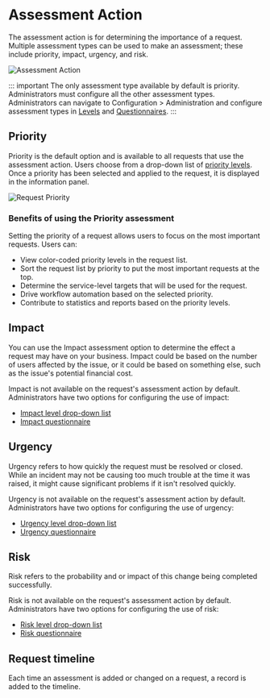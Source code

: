 # Assessment Action
The assessment action is for determining the importance of a request. Multiple assessment types can be used to make an assessment; these include priority, impact, urgency, and risk.

![Assessment Action](/_books/servicemanager-user-guide/service-portfolio/requests/images/assessment-action.png)

::: important
The only assessment type available by default is priority. Administrators must configure all the other assessment types. Administrators can navigate to Configuration > Administration and configure assessment types in [Levels](/servicemanager-config/administration/assessment-levels) and [Questionnaires](/servicemanager-config/administration/assessment-questionnaires).
:::

## Priority
Priority is the default option and is available to all requests that use the assessment action. Users choose from a drop-down list of [priority levels](/servicemanager-config/administration/assessment-levels#default-levels). Once a priority has been selected and applied to the request, it is displayed in the information panel.

![Request Priority](/_books/servicemanager-user-guide/service-portfolio/requests/images/request-info-priority.png)

### Benefits of using the Priority assessment
Setting the priority of a request allows users to focus on the most important requests. Users can:
* View color-coded priority levels in the request list.
* Sort the request list by priority to put the most important requests at the top.
* Determine the service-level targets that will be used for the request.
* Drive workflow automation based on the selected priority.
* Contribute to statistics and reports based on the priority levels.

## Impact
You can use the Impact assessment option to determine the effect a request may have on your business. Impact could be based on the number of users affected by the issue, or it could be based on something else, such as the issue's potential financial cost.

Impact is not available on the request's assessment action by default. Administrators have two options for configuring the use of impact:

* [Impact level drop-down list](/servicemanager-config/administration/assessment-levels#impact)
* [Impact questionnaire](/servicemanager-config/administration/assessment-questionnaires)

## Urgency
Urgency refers to how quickly the request must be resolved or closed. While an incident may not be causing too much trouble at the time it was raised, it might cause significant problems if it isn't resolved quickly.

Urgency is not available on the request's assessment action by default. Administrators have two options for configuring the use of urgency:

* [Urgency level drop-down list](/servicemanager-config/administration/assessment-levels#urgency)
* [Urgency questionnaire](/servicemanager-config/administration/assessment-questionnaires)

## Risk

Risk refers to the probability and or impact of this change being completed successfully.

Risk is not available on the request's assessment action by default. Administrators have two options for configuring the use of risk:

* [Risk level drop-down list](/servicemanager-config/administration/assessment-levels#risk)
* [Risk questionnaire](/servicemanager-config/administration/assessment-questionnaires)

## Request timeline
Each time an assessment is added or changed on a request, a record is added to the timeline.
